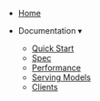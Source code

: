 - [Home](/) &nbsp; &nbsp;

- Documentation <span class="arrow">&#x25BE;</span>
  - [Quick Start](/guide/user-guide/quickstart)
  - [Spec](/guide/user-guide/spec)
  - [Performance](/guide/user-guide/performance)
  - [Serving Models](/guide/servers/overview)
  - [Clients](/guide/clients/overview)
